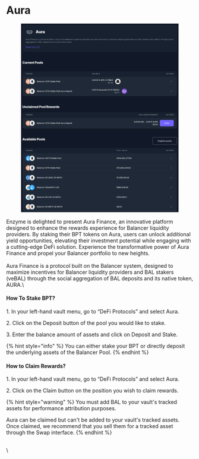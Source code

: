 # Aura

<figure><img src="../../../.gitbook/assets/aura1.png" alt=""><figcaption></figcaption></figure>

Enzyme is delighted to present Aura Finance, an innovative platform designed to enhance the rewards experience for Balancer liquidity providers. By staking their BPT tokens on Aura, users can unlock additional yield opportunities, elevating their investment potential while engaging with a cutting-edge DeFi solution. Experience the transformative power of Aura Finance and propel your Balancer portfolio to new heights.\
\
Aura Finance is a protocol built on the Balancer system, designed to maximize incentives for Balancer liquidity providers and BAL stakers (veBAL) through the social aggregation of BAL deposits and its native token, AURA.\


#### **How To Stake BPT?**

1\. In your left-hand vault menu, go to “DeFi Protocols” and select Aura.

2\. Click on the Deposit button of the pool you would like to stake.

3\. Enter the balance amount of assets and click on Deposit and Stake.

{% hint style="info" %}
You can either stake your BPT or directly deposit the underlying assets of the Balancer Pool.
{% endhint %}

#### **How to Claim Rewards?**

1\. In your left-hand vault menu, go to “DeFi Protocols” and select Aura.&#x20;

2\. Click on the Claim button on the position you wish to claim rewards.

{% hint style="warning" %}
You must add BAL to your vault's tracked assets for performance attribution purposes.

Aura can be claimed but can't be added to your vault's tracked assets. Once claimed, we recommend that you sell them for a tracked asset through the Swap interface.
{% endhint %}



\
\
